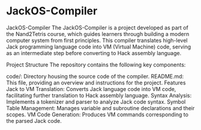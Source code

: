 # JackOS-Compiler
JackOS-Compiler
The JackOS-Compiler is a project developed as part of the Nand2Tetris course, which guides learners through building a modern computer system from first principles. This compiler translates high-level Jack programming language code into VM (Virtual Machine) code, serving as an intermediate step before converting to Hack assembly language.

Project Structure
The repository contains the following key components:

code/: Directory housing the source code of the compiler.
README.md: This file, providing an overview and instructions for the project.
Features
Jack to VM Translation: Converts Jack language code into VM code, facilitating further translation to Hack assembly language.
Syntax Analysis: Implements a tokenizer and parser to analyze Jack code syntax.
Symbol Table Management: Manages variable and subroutine declarations and their scopes.
VM Code Generation: Produces VM commands corresponding to the parsed Jack code.
